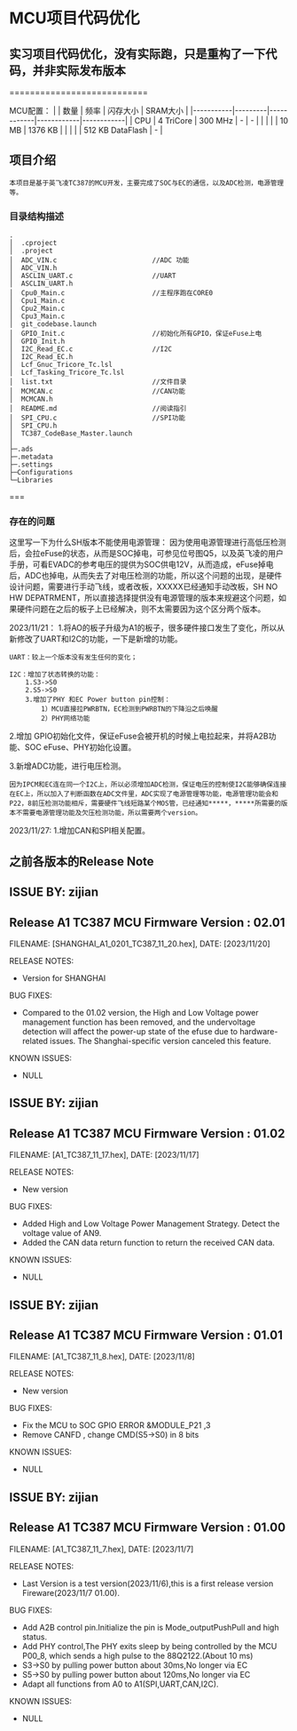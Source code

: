 # MCU项目代码优化
## 实习项目代码优化，没有实际跑，只是重构了一下代码，并非实际发布版本

===========================

MCU配置：
|           | 数量     | 频率       | 闪存大小   | SRAM大小   |
|-----------|---------|------------|------------|------------|
| CPU       | 4 TriCore | 300 MHz  | -          | -          |
|           |           |            | 10 MB      | 1376 KB    |
|           |           |            | 512 KB DataFlash | - |



## 项目介绍
	本项目是基于英飞凌TC387的MCU开发，主要完成了SOC与EC的通信，以及ADC检测，电源管理等。

### 目录结构描述

```
.
│  .cproject
│  .project
│  ADC_VIN.c                        //ADC 功能
│  ADC_VIN.h
│  ASCLIN_UART.c                    //UART 
│  ASCLIN_UART.h
│  Cpu0_Main.c						//主程序跑在CORE0
│  Cpu1_Main.c
│  Cpu2_Main.c
│  Cpu3_Main.c
│  git_codebase.launch
│  GPIO_Init.c                      //初始化所有GPIO，保证eFuse上电
│  GPIO_Init.h
│  I2C_Read_EC.c					//I2C
│  I2C_Read_EC.h
│  Lcf_Gnuc_Tricore_Tc.lsl
│  Lcf_Tasking_Tricore_Tc.lsl
│  list.txt							//文件目录
│  MCMCAN.c							//CAN功能
│  MCMCAN.h
│  README.md						//阅读指引
│  SPI_CPU.c						//SPI功能
│  SPI_CPU.h
│  TC387_CodeBase_Master.launch
│  
├─.ads
├─.metadata
├─.settings
├─Configurations
└─Libraries

```

===
### 存在的问题
这里写一下为什么SH版本不能使用电源管理：
因为使用电源管理进行高低压检测后，会拉eFuse的状态，从而是SOC掉电，可参见位号图Q5，以及英飞凌的用户手册，可看EVADC的参考电压的提供为SOC供电12V，从而造成，eFuse掉电后，ADC也掉电，从而失去了对电压检测的功能，所以这个问题的出现，是硬件设计问题，需要进行手动飞线，或者改板，XXXXX已经通知手动改板，SH NO HW DEPATRMENT，所以直接选择提供没有电源管理的版本来规避这个问题，如果硬件问题在之后的板子上已经解决，则不太需要因为这个区分两个版本。




2023/11/21：
1.将AO的板子升级为A1的板子，很多硬件接口发生了变化，所以从新修改了UART和I2C的功能，一下是新增的功能。

	UART：较上一个版本没有发生任何的变化；

	I2C：增加了状态转换的功能：
		1.S3->S0
		2.S5->S0
		3.增加了PHY 和EC Power button pin控制：
			1）MCU直接拉PWRBTN，EC检测到PWRBTN的下降沿之后唤醒
			2）PHY网络功能
2.增加 GPIO初始化文件，保证eFuse会被开机的时候上电拉起来，并将A2B功能、SOC eFuse、PHY初始化设置。

3.新增ADC功能，进行电压检测。

	因为IPCM和EC连在同一个I2C上，所以必须增加ADC检测，保证电压的控制使I2C能够确保连接在EC上，所以加入了判断函数在ADC文件里，ADC实现了电源管理等功能，电源管理功能会和P22，8前压检测功能相斥，需要硬件飞线短路某个MOS管，已经通知*****，*****所需要的版本不需要电源管理功能及欠压检测功能，所以需要两个version。

2023/11/27:
1.增加CAN和SPI相关配置。



## 之前各版本的Release Note
ISSUE BY: zijian
-------------------------------------------------------------------------------
Release A1 TC387 MCU Firmware Version : 02.01  
-------------------------------------------------------------------------------

FILENAME: [SHANGHAI_A1_0201_TC387_11_20.hex], DATE: [2023/11/20]

RELEASE NOTES:
* Version for SHANGHAI
	
BUG FIXES:
* Compared to the 01.02 version, the High and Low Voltage power management function has been removed, and the undervoltage detection will affect the power-up state of the efuse due to hardware-related issues. The Shanghai-specific version canceled this feature.


KNOWN ISSUES:
* NULL


ISSUE BY: zijian
-------------------------------------------------------------------------------
Release A1 TC387 MCU Firmware Version : 01.02  
-------------------------------------------------------------------------------

FILENAME: [A1_TC387_11_17.hex], DATE: [2023/11/17]

RELEASE NOTES:
* New version
	
BUG FIXES:
* Added High and Low Voltage Power Management Strategy. Detect the voltage value of AN9.
* Added the CAN data return function to return the received CAN data.


KNOWN ISSUES:
* NULL



ISSUE BY: zijian
-------------------------------------------------------------------------------
Release A1 TC387 MCU Firmware Version : 01.01  
-------------------------------------------------------------------------------

FILENAME: [A1_TC387_11_8.hex], DATE: [2023/11/8]

RELEASE NOTES:
* New version
	
BUG FIXES:
* Fix the MCU to SOC GPIO ERROR   &MODULE_P21 ,3
* Remove CANFD , change CMD(S5->S0) in 8 bits


KNOWN ISSUES:
* NULL




ISSUE BY: zijian
-------------------------------------------------------------------------------
Release A1 TC387 MCU Firmware Version : 01.00  
-------------------------------------------------------------------------------

FILENAME: [A1_TC387_11_7.hex], DATE: [2023/11/7]

RELEASE NOTES:
* Last Version is a test version(2023/11/6),this is a first release version Fireware(2023/11/7 01.00).
	
BUG FIXES:
* Add A2B control pin.Initialize the pin is Mode_outputPushPull and high status.
* Add PHY control,The PHY exits sleep by being controlled by the MCU P00_8, which sends a high pulse to the 88Q2122.(About 10 ms)
* S3->S0 by pulling power button about 30ms,No longer via EC
* S5->S0 by pulling power button about 120ms,No longer via EC
* Adapt all functions from A0 to A1(SPI,UART,CAN,I2C).

KNOWN ISSUES:
* NULL




